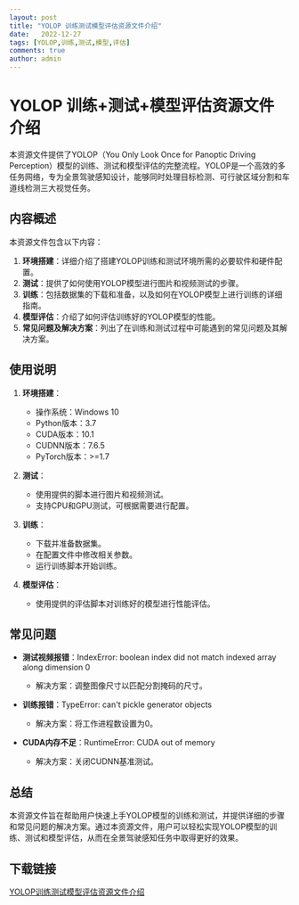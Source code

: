 ```yaml
---
layout: post
title: "YOLOP 训练测试模型评估资源文件介绍"
date:   2022-12-27
tags: [YOLOP,训练,测试,模型,评估]
comments: true
author: admin
---
```

# YOLOP 训练+测试+模型评估资源文件介绍

本资源文件提供了YOLOP（You Only Look Once for Panoptic Driving Perception）模型的训练、测试和模型评估的完整流程。YOLOP是一个高效的多任务网络，专为全景驾驶感知设计，能够同时处理目标检测、可行驶区域分割和车道线检测三大视觉任务。

## 内容概述

本资源文件包含以下内容：

1. **环境搭建**：详细介绍了搭建YOLOP训练和测试环境所需的必要软件和硬件配置。
2. **测试**：提供了如何使用YOLOP模型进行图片和视频测试的步骤。
3. **训练**：包括数据集的下载和准备，以及如何在YOLOP模型上进行训练的详细指南。
4. **模型评估**：介绍了如何评估训练好的YOLOP模型的性能。
5. **常见问题及解决方案**：列出了在训练和测试过程中可能遇到的常见问题及其解决方案。

## 使用说明

1. **环境搭建**：
   - 操作系统：Windows 10
   - Python版本：3.7
   - CUDA版本：10.1
   - CUDNN版本：7.6.5
   - PyTorch版本：>=1.7

2. **测试**：
   - 使用提供的脚本进行图片和视频测试。
   - 支持CPU和GPU测试，可根据需要进行配置。

3. **训练**：
   - 下载并准备数据集。
   - 在配置文件中修改相关参数。
   - 运行训练脚本开始训练。

4. **模型评估**：
   - 使用提供的评估脚本对训练好的模型进行性能评估。

## 常见问题

- **测试视频报错**：IndexError: boolean index did not match indexed array along dimension 0
  - 解决方案：调整图像尺寸以匹配分割掩码的尺寸。

- **训练报错**：TypeError: can't pickle generator objects
  - 解决方案：将工作进程数设置为0。

- **CUDA内存不足**：RuntimeError: CUDA out of memory
  - 解决方案：关闭CUDNN基准测试。

## 总结

本资源文件旨在帮助用户快速上手YOLOP模型的训练和测试，并提供详细的步骤和常见问题的解决方案。通过本资源文件，用户可以轻松实现YOLOP模型的训练、测试和模型评估，从而在全景驾驶感知任务中取得更好的效果。

## 下载链接

[YOLOP训练测试模型评估资源文件介绍](https://pan.quark.cn/s/2f71151bd89a)
